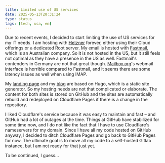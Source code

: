 ```yaml
---
title: Limited use of US services
date: 2025-05-13T20:31:24
type: status
tags: [tech, usa, en]
---
```


Due to recent events, I decided to start limiting the use of US services for my IT needs. I am hosting with [Hetzner](https://www.hetzner.com/de/) forever, either using their Cloud offerings or a dedicated Root server. My email is hosted with [Fastmail](https://www.fastmail.com/), which is an Australian company. So it is not hosted in the US, but it still feels not optimal as they have a presence in the US as well. Fastmail's contenders in Germany are not that great though. [Mailbox.org](https://mailbox.org)'s webmail interface is horrible compared to Fastmail, and it seems there are some latency issues as well when using IMAP.

My [landing page](https://friedrich.uk) and my [blog](https://jason.re) are based on Hugo, which is a static site generator. So my hosting needs are not that complicated or elaborate. The content for both sites is stored on GitHub and the sites are automatically rebuild and redeployed on Cloudflare Pages if there is a change in the repository.

I liked Cloudflare's service because it was easy to maintain and fast – and GitHub had a lot of outages at the time. Things at GitHub have stabilized for some time now, and I do not like the fact that I have to use Cloudflare's nameservers for my domain. Since I have all my code hosted on GitHub anyway, I decided to ditch Cloudflare Pages and go back to GitHub Pages for now. The ultimate goal is to move all my code to a self-hosted Gitlab instance, but I am not ready for that just yet.

To be continued, I guess…
